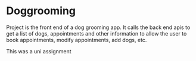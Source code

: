 # Doggrooming

Project is the front end of a dog grooming app. It calls the back end apis to get a list of dogs, appointments and other information to allow the user to book appointments, modify appointments, add dogs, etc.

This was a uni assignment
